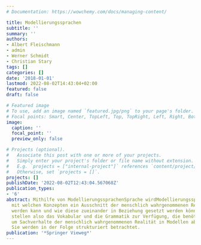 ```yaml
---
# Documentation: https://wowchemy.com/docs/managing-content/

title: Modellierungssprachen
subtitle: ''
summary: ''
authors:
- Albert Fleischmann
- admin
- Werner Schmidt
- Christian Stary
tags: []
categories: []
date: '2018-01-01'
lastmod: 2022-08-02T14:43:04+02:00
featured: false
draft: false

# Featured image
# To use, add an image named `featured.jpg/png` to your page's folder.
# Focal points: Smart, Center, TopLeft, Top, TopRight, Left, Right, BottomLeft, Bottom, BottomRight.
image:
  caption: ''
  focal_point: ''
  preview_only: false

# Projects (optional).
#   Associate this post with one or more of your projects.
#   Simply enter your project's folder or file name without extension.
#   E.g. `projects = ["internal-project"]` references `content/project/deep-learning/index.md`.
#   Otherwise, set `projects = []`.
projects: []
publishDate: '2022-08-02T12:43:04.567068Z'
publication_types:
- '6'
abstract: Mithilfe von ModellierungssprachenSprache wirdModellierungssprache festgelegt,
  mit welchen Konzepten ein Ausschnitt der menschlich wahrgenommenen Realität beschrieben
  werden kann und wie diese zueinander in Beziehung gesetzt werden können. Modellierungssprachen
  stellen also das Vokabular und die Grammatik zur Verfügung, die benötigt werden,
  um Sachverhalte der menschlich wahrgenommenen Realität in Modellen abbilden zu können.
  Sie werden in der Folge strukturiert betrachtet.
publication: '*Springer Vieweg*'
---
```

